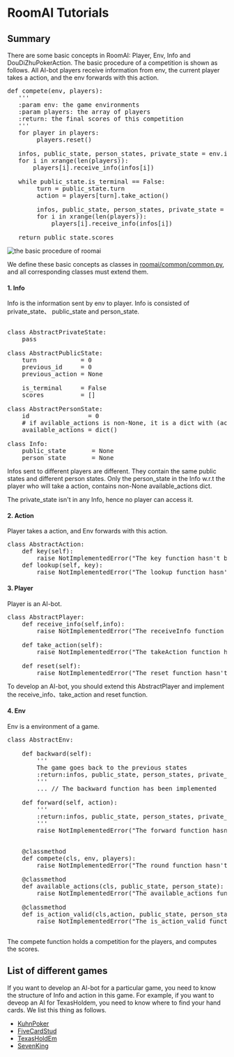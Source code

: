 
#  RoomAI Tutorials

## Summary


There are some basic concepts in RoomAI: Player, Env, Info and DouDiZhuPokerAction. The basic procedure of a competition is shown as follows. All AI-bot players receive information from env, the current player takes a action, and the env forwards with this action.

<pre>
def compete(env, players):
   '''
   :param env: the game environments
   :param players: the array of players
   :return: the final scores of this competition
   '''
   for player in players:
        players.reset()
   
   infos, public_state, person_states, private_state = env.init()
   for i in xrange(len(players)):
       players[i].receive_info(infos[i])

   while public_state.is_terminal == False:
        turn = public_state.turn
        action = players[turn].take_action()
        
        infos, public_state, person_states, private_state = env.forward(action)
        for i in xrange(len(players)):
            players[i].receive_info(infos[i])

   return public_state.scores                
</pre>

![the basic procedure of roomai](https://github.com/roomai/RoomAI/blob/master/roomai/game.png)

We define these basic concepts as classes in [roomai/common/common.py](https://github.com/roomai/RoomAI/blob/master/roomai/common/common.py), and all corresponding classes must extend them.  


#### 1. Info

Info is the information sent by env to player. Info is consisted of private_state、 public_state and person_state. 

<pre>

class AbstractPrivateState:
    pass
    
class AbstractPublicState:
    turn            = 0
    previous_id     = 0
    previous_action = None

    is_terminal     = False
    scores          = []

class AbstractPersonState:
    id                = 0 
    # if avilable_actions is non-None, it is a dict with (action_key, action) 
    available_actions = dict() 

class Info:
    public_state       = None
    person_state       = None
</pre>

Infos sent to different players are different. They contain the same public states and different person states. Only the person_state in the Info w.r.t the player who will take a action, contains non-None available_actions dict. 

The private_state isn't in any Info, hence no player can access it.


#### 2. Action

Player takes a action, and Env forwards with this action.

<pre>
class AbstractAction:
    def key(self):
        raise NotImplementedError("The key function hasn't been implemented")
    def lookup(self, key):
        raise NotImplementedError("The lookup function hasn't been implemented")
</pre>


#### 3. Player

Player is an AI-bot.

<pre>
class AbstractPlayer:
    def receive_info(self,info):
        raise NotImplementedError("The receiveInfo function hasn't been implemented") 

    def take_action(self):
        raise NotImplementedError("The takeAction function hasn't been implemented") 

    def reset(self):
        raise NotImplementedError("The reset function hasn't been implemented")
</pre>

To develop an AI-bot, you should extend this AbstractPlayer and implement the receive_info、take_action and reset function.


#### 4. Env

Env is a environment of a game.
<pre>
class AbstractEnv:

    def backward(self):
        '''
        The game goes back to the previous states
        :return:infos, public_state, person_states, private_state 
        '''
        ... // The backward function has been implemented

    def forward(self, action):
        '''
        :return:infos, public_state, person_states, private_state 
        '''
        raise NotImplementedError("The forward function hasn't been implemented")


    @classmethod
    def compete(cls, env, players):
        raise NotImplementedError("The round function hasn't been implemented")

    @classmethod
    def available_actions(cls, public_state, person_state):
        raise NotImplementedError("The available_actions function hasn't been implemented")

    @classmethod
    def is_action_valid(cls,action, public_state, person_state):
        raise NotImplementedError("The is_action_valid function hasn't been implemented")

</pre>



The compete function holds a competition for the players, and computes the scores.

## List of different games

If you want to develop an AI-bot for a particular game, you need to know the structure of Info and action in this game. 
For example,  if you want to deveop an AI for TexasHoldem, you need to know where to find your hand cards.
We list this thing as follows.

- [KuhnPoker](https://github.com/roomai/RoomAI/blob/master/roomai/kuhn/README.md)
- [FiveCardStud](https://github.com/roomai/RoomAI/blob/master/roomai/fivecardstud/README.md)
- [TexasHoldEm](https://github.com/roomai/RoomAI/blob/master/roomai/texas/README.md)
- [SevenKing](https://github.com/roomai/RoomAI/blob/master/roomai/sevenking/README.md)
